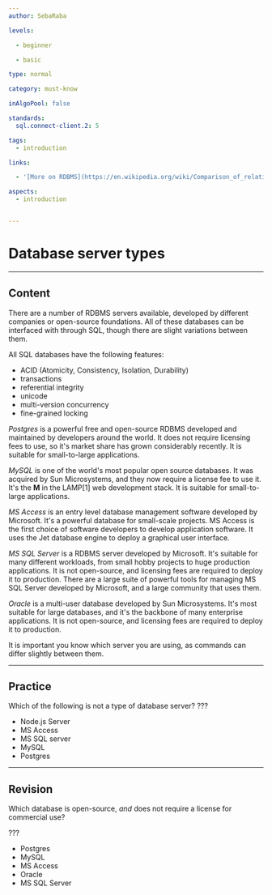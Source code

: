```yaml
---
author: SebaRaba

levels:

  - beginner

  - basic

type: normal

category: must-know

inAlgoPool: false

standards:
  sql.connect-client.2: 5

tags:
  - introduction

links:

  - '[More on RDBMS](https://en.wikipedia.org/wiki/Comparison_of_relational_database_management_systems){website}'

aspects:
  - introduction


---
```


# Database server types

---
## Content

There are a number of RDBMS servers available, developed by different companies or open-source foundations. All of these databases can be interfaced with through SQL, though there are slight variations between them.

All SQL databases have the following features:
- ACID (Atomicity, Consistency, Isolation, Durability)
- transactions
- referential integrity
- unicode
- multi-version concurrency
- fine-grained locking

*Postgres* is a powerful free and open-source RDBMS developed and maintained by developers around the world. It does not require licensing fees to use, so it's market share has grown considerably recently. It is suitable for small-to-large applications.

*MySQL* is one of the world's most popular open source databases. It was acquired by Sun Microsystems, and they now require a license fee to use it. It's the **M** in the LAMP[1] web development stack. It is suitable for small-to-large applications.

*MS Access* is an entry level database management software developed by Microsoft. It's a powerful database for small-scale projects. MS Access is the first choice of software developers to develop application software. It uses the Jet database engine to deploy a graphical user interface.

*MS SQL Server* is a RDBMS server developed by Microsoft. It's suitable for many different workloads, from small hobby projects to huge production applications. It is not open-source, and licensing fees are required to deploy it to production. There are a large suite of powerful tools for managing MS SQL Server developed by Microsoft, and a large community that uses them.

*Oracle* is a multi-user database developed by Sun Microsystems. It's most suitable for large databases, and it's the backbone of many enterprise applications. It is not open-source, and licensing fees are required to deploy it to production.

It is important you know which server you are using, as commands can differ slightly between them.

---
## Practice

Which of the following is not a type of database server?
???

* Node.js Server
* MS Access
* MS SQL server
* MySQL
* Postgres

---
## Revision

Which database is open-source, _and_ does not require a license for commercial use?

???

* Postgres
* MySQL
* MS Access
* Oracle
* MS SQL Server


